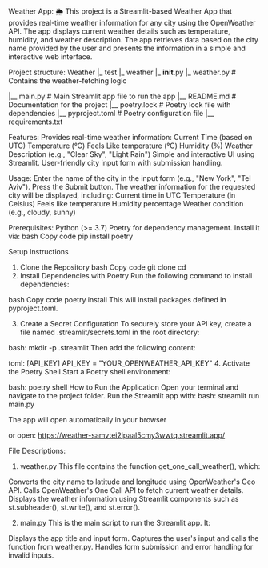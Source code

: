 Weather App: 🌦️
This project is a Streamlit-based Weather App that provides real-time weather information for any city using the OpenWeather API. The app displays current weather details such as temperature, humidity, and weather description. The app retrieves data based on the city name provided by the user and presents the information in a simple and interactive web interface.

Project structure:
Weather
|_ test
|_ weather
	|_ __init__.py
	|_ weather.py # Contains the weather-fetching logic
  
|__ main.py      # Main Streamlit app file to run the app
|__ README.md    # Documentation for the project
|__ poetry.lock	 # Poetry lock file with dependencies
|__ pyproject.toml # Poetry configuration file
|__ requirements.txt


Features:
Provides real-time weather information:
Current Time (based on UTC)
Temperature (°C)
Feels Like temperature (°C)
Humidity (%)
Weather Description (e.g., "Clear Sky", "Light Rain")
Simple and interactive UI using Streamlit.
User-friendly city input form with submission handling.

Usage:
Enter the name of the city in the input form (e.g., "New York", "Tel Aviv").
Press the Submit button.
The weather information for the requested city will be displayed, including:
Current time in UTC
Temperature (in Celsius)
Feels like temperature
Humidity percentage
Weather condition (e.g., cloudy, sunny)

Prerequisites:
Python (>= 3.7)
Poetry for dependency management. Install it via:
bash
Copy code
pip install poetry

Setup Instructions
1. Clone the Repository
bash
Copy code
git clone <your-repo-url>
cd <your-repo-folder>
2. Install Dependencies with Poetry
Run the following command to install dependencies:

bash
Copy code
poetry install
This will install packages defined in pyproject.toml.

3. Create a Secret Configuration
To securely store your API key, create a file named .streamlit/secrets.toml in the root directory:

bash:
mkdir -p .streamlit
Then add the following content:

toml:
[API_KEY]
API_KEY = "YOUR_OPENWEATHER_API_KEY"
4. Activate the Poetry Shell
Start a Poetry shell environment:

bash:
poetry shell
How to Run the Application
Open your terminal and navigate to the project folder.
Run the Streamlit app with:
bash:
streamlit run main.py

The app will open automatically in your browser

or open:
https://weather-samvtei2ipaal5cmy3wwtq.streamlit.app/


File Descriptions:
1. weather.py
This file contains the function get_one_call_weather(), which:

Converts the city name to latitude and longitude using OpenWeather's Geo API.
Calls OpenWeather's One Call API to fetch current weather details.
Displays the weather information using Streamlit components such as st.subheader(), st.write(), and st.error().

2. main.py
This is the main script to run the Streamlit app. It:

Displays the app title and input form.
Captures the user's input and calls the function from weather.py.
Handles form submission and error handling for invalid inputs.